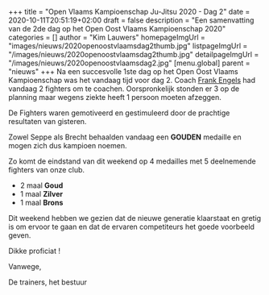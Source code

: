 +++
title = "Open Vlaams Kampioenschap Ju-Jitsu 2020 - Dag 2"
date = 2020-10-11T20:51:19+02:00
draft = false
description = "Een samenvatting van de 2de dag op het Open Oost Vlaams Kampioenschap 2020"
categories = []
author = "Kim Lauwers"
homepageImgUrl = "images/nieuws/2020openoostvlaamsdag2thumb.jpg"
listpageImgUrl = "/images/nieuws/2020openoostvlaamsdag2thumb.jpg"
detailpageImgUrl = "/images/nieuws/2020openoostvlaamsdag2.jpg"
[menu.global]
    parent = "nieuws"
+++
Na een succesvolle 1ste dag op het Open Oost Vlaams Kampioenschap was het vandaag tijd voor dag 2.
Coach [Frank Engels](https://www.jujitsukeerbergen.be/trainers/#Frank%20Engels) had vandaag 2 fighters om te coachen. 
Oorspronkelijk stonden er 3 op de planning maar wegens ziekte heeft 1 persoon moeten afzeggen.

De Fighters waren gemotiveerd en gestimuleerd door de prachtige resultaten van gisteren.

Zowel Seppe als Brecht behaalden vandaag een **GOUDEN** medaille en mogen zich dus kampioen noemen.


Zo komt de eindstand van dit weekend op 4 medailles met 5 deelnemende fighters van onze club.
- 2 maal **Goud**
- 1 maal **Zilver**
- 1 maal **Brons**

Dit weekend hebben we gezien dat de nieuwe generatie klaarstaat en gretig is om ervoor te gaan en dat de ervaren competiteurs het goede voorbeeld geven.


Dikke proficiat !

Vanwege,

De trainers, het bestuur